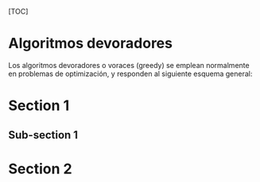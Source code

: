 [TOC]

# Algoritmos devoradores

Los algoritmos devoradores o voraces (greedy) se emplean normalmente en problemas de optimización, y responden al
siguiente esquema general:


# Section 1
## Sub-section 1
# Section 2
